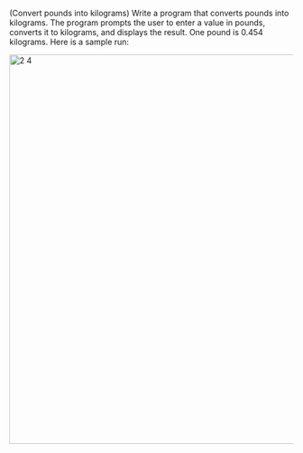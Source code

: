 (Convert pounds into kilograms) Write a program that converts pounds into
kilograms. The program prompts the user to enter a value in pounds, converts it to
kilograms, and displays the result. One pound is 0.454 kilograms. Here is a
sample run:

<img width="689" alt="2 4" src="https://user-images.githubusercontent.com/110309198/199677696-8e9b7222-931a-4970-ba5f-74c1fb06b3d5.png">

